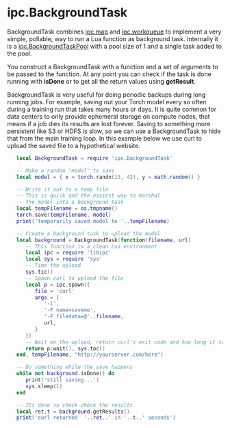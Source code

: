 # ipc.BackgroundTask #

BackgroundTask combines [ipc.map](map.md) and [ipc.workqueue](workqueue.md) to implement
a very simple, pollable, way to run a Lua function as background task.
Internally it is a [ipc.BackgroundTaskPool](BackgroundTaskPool.md) with a pool size of 1
and a single task added to the pool.

You construct a BackgroundTask with a function and a set of arguments
to be passed to the function. At any point you can check if the task
is done running with __isDone__ or to get all the return values using
__getResult__.

BackgroundTask is very useful for doing periodic backups during long
running jobs. For example, saving out your Torch model every so often
during a training run that takes many hours or days. It is quite common
for data centers to only provide ephemeral storage on compute nodes, that
means if a job dies its results are lost forever. Saving to something
more persistent like S3 or HDFS is slow, so we can use a BackgroundTask
to hide that from the main training loop. In this example below we
use curl to upload the saved file to a hypothetical website.

```lua
   local BackgroundTask = require 'ipc.BackgroundTask'

   -- Make a random "model" to save
   local model = { x = torch.randn(13, 42), y = math.random() }

   -- Write it out to a temp file
   -- This is quick and the easiest way to marshal
   -- the model into a background task
   local tempFilename = os.tmpname()
   torch.save(tempFilename, model)
   print('temporarily saved model to '..tempFilename)

   -- Create a background task to upload the model
   local background = BackgroundTask(function(filename, url)
      -- This function is a clean Lua environment
      local ipc = require 'libipc'
      local sys = require 'sys'
      -- Time the upload
      sys.tic()
      -- Spawn curl to upload the file
      local p = ipc.spawn({
         file = 'curl'
         args = {
            '-i',
            '-F name=saveme',
            '-F filedata=@'..filename,
            url,
         }
      })
      -- Wait on the upload, return curl's exit code and how long it took
      return p:wait(), sys.toc()
   end, tempFilename, "http://yourserver.com/here")

   -- Do something while the save happens
   while not background.isDone() do
      print('still saving...')
      sys.sleep(1)
   end

   -- Its done so check check the results
   local ret,t = background.getResults()
   print('curl returned  '..ret..' in '..t..' seconds')
```
